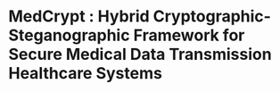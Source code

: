 # MedCrypt : Hybrid Cryptographic-Steganographic Framework for Secure Medical Data Transmission Healthcare Systems
